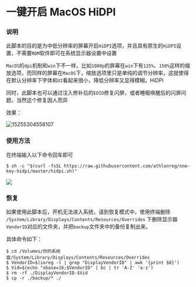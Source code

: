 # 一键开启 MacOS HiDPI

### 说明

此脚本的目的是为中低分辨率的屏幕开启`HiDPI`选项，并且具有原生的`HiDPI`设置，不需要`RDM`软件即可在系统显示器设置中设置

`MacOS`的`dpi`机制和`win`下不一样，比如`1080p`的屏幕在`win`下有`125%`、`150%`这样的缩放选项，而同样的屏幕在`MacOS`下，缩放选项里只是单纯的调节分辨率，这就使得在默认分辨率下字体和`UI`看起来很小，降低分辨率又显得模糊。HiDPI

同时，此脚本也可以通过注入修补后的`EDID`修复闪屏，或者睡眠唤醒后的闪屏问题，当然这个修复因人而异

效果：

![15255304558107](http://ovefvi4g3.bkt.clouddn.com/15255304558107.jpg)

### 使用方法

在终端输入以下命令回车即可

```
$ sh -c "$(curl -fsSL https://raw.githubusercontent.com/athlonreg/one-key-hidpi/master/hidpi.sh)"
```

![](https://raw.githubusercontent.com/athlonreg/one-key-hidpi/master/docs/example.png)

### 恢复

如果使用此脚本后，开机无法进入系统，请到恢复模式中，使用终端删除 `/System/Library/Displays/Contents/Resources/Overrides` 下删除显示器`VendorID`对应的文件夹，并把`backup`文件夹中的备份复制出来。

具体命令如下：

```
$ cd /Volumes/你的系统盘/System/Library/Displays/Contents/Resources/Overrides
$ VendorID=$(ioreg -l | grep "DisplayVendorID" | awk '{print $8}')
$ Vid=$(echo "obase=16;$VendorID" | bc | tr 'A-Z' 'a-z')
$ rm -rf ./DisplayVendorID-$Vid
$ cp -r ./backup/* ./
```


